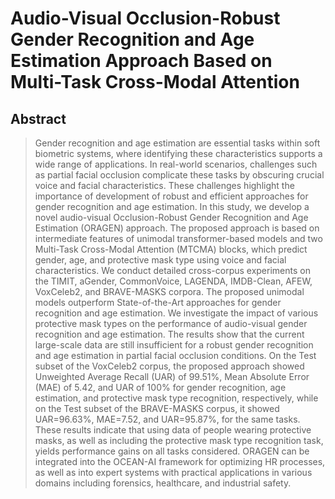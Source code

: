 # Audio-Visual Occlusion-Robust Gender Recognition and Age Estimation Approach Based on Multi-Task Cross-Modal Attention

## Abstract
> Gender recognition and age estimation are essential tasks within soft biometric systems, where identifying these characteristics supports a wide range of applications. In real-world scenarios, challenges such as partial facial occlusion complicate these tasks by obscuring crucial voice and facial characteristics. These challenges highlight the importance of development of robust and efficient approaches for gender recognition and age estimation. In this study, we develop a novel audio-visual Occlusion-Robust Gender Recognition and Age Estimation (ORAGEN) approach. The proposed approach is based on intermediate features of unimodal transformer-based models and two Multi-Task Cross-Modal Attention (MTCMA) blocks, which predict gender, age, and protective mask type using voice and facial characteristics. We conduct detailed cross-corpus experiments on the TIMIT, aGender, CommonVoice, LAGENDA, IMDB-Clean, AFEW, VoxCeleb2, and BRAVE-MASKS corpora. The proposed unimodal models outperform State-of-the-Art approaches for gender recognition and age estimation. We investigate the impact of various protective mask types on the performance of audio-visual gender recognition and age estimation. The results show that the current large-scale data are still insufficient for a robust gender recognition and age estimation in partial facial occlusion conditions. On the Test subset of the VoxCeleb2 corpus, the proposed approach showed Unweighted Average Recall (UAR) of 99.51%, Mean Absolute Error (MAE) of 5.42, and UAR of 100% for gender recognition, age estimation, and protective mask type recognition, respectively, while on the Test subset of the BRAVE-MASKS corpus, it showed UAR=96.63%, MAE=7.52, and UAR=95.87%, for the same tasks. These results indicate that using data of people wearing protective masks, as well as including the protective mask type recognition task, yields performance gains on all tasks considered. ORAGEN can be integrated into the OCEAN-AI framework for optimizing HR processes, as well as into expert systems with practical applications in various domains including forensics, healthcare, and industrial safety.
